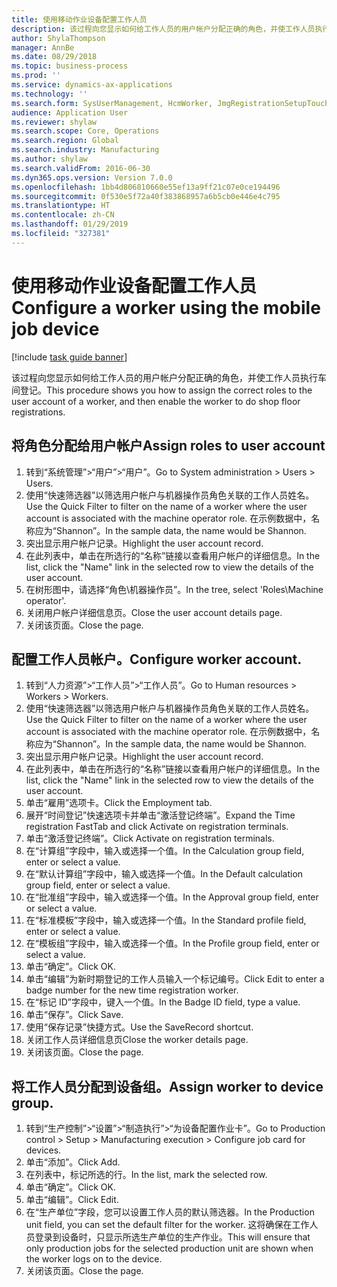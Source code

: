 ```yaml
---
title: 使用移动作业设备配置工作人员
description: 该过程向您显示如何给工作人员的用户帐户分配正确的角色，并使工作人员执行车间登记。
author: ShylaThompson
manager: AnnBe
ms.date: 08/29/2018
ms.topic: business-process
ms.prod: ''
ms.service: dynamics-ax-applications
ms.technology: ''
ms.search.form: SysUserManagement, HcmWorker, JmgRegistrationSetupTouch, JmgRegistrationSetupAssignUsers
audience: Application User
ms.reviewer: shylaw
ms.search.scope: Core, Operations
ms.search.region: Global
ms.search.industry: Manufacturing
ms.author: shylaw
ms.search.validFrom: 2016-06-30
ms.dyn365.ops.version: Version 7.0.0
ms.openlocfilehash: 1bb4d806810660e55ef13a9ff21c07e0ce194496
ms.sourcegitcommit: 0f530e5f72a40f383868957a6b5cb0e446e4c795
ms.translationtype: HT
ms.contentlocale: zh-CN
ms.lasthandoff: 01/29/2019
ms.locfileid: "327381"
---
```

# <a name="configure-a-worker-using-the-mobile-job-device"></a><span data-ttu-id="2ddfb-103">使用移动作业设备配置工作人员</span><span class="sxs-lookup"><span data-stu-id="2ddfb-103">Configure a worker using the mobile job device</span></span>

[!include [task guide banner](../../includes/task-guide-banner.md)]

<span data-ttu-id="2ddfb-104">该过程向您显示如何给工作人员的用户帐户分配正确的角色，并使工作人员执行车间登记。</span><span class="sxs-lookup"><span data-stu-id="2ddfb-104">This procedure shows you how to assign the correct roles to the user account of a worker, and then enable the worker to do shop floor registrations.</span></span>


## <a name="assign-roles-to-user-account"></a><span data-ttu-id="2ddfb-105">将角色分配给用户帐户</span><span class="sxs-lookup"><span data-stu-id="2ddfb-105">Assign roles to user account</span></span>
1. <span data-ttu-id="2ddfb-106">转到“系统管理”>“用户”>“用户”。</span><span class="sxs-lookup"><span data-stu-id="2ddfb-106">Go to System administration > Users > Users.</span></span>
2. <span data-ttu-id="2ddfb-107">使用“快速筛选器”以筛选用户帐户与机器操作员角色关联的工作人员姓名。</span><span class="sxs-lookup"><span data-stu-id="2ddfb-107">Use the Quick Filter to filter on the name of a worker where the user account is associated with the machine operator role.</span></span> <span data-ttu-id="2ddfb-108">在示例数据中，名称应为“Shannon”。</span><span class="sxs-lookup"><span data-stu-id="2ddfb-108">In the sample data, the name would be Shannon.</span></span>
3. <span data-ttu-id="2ddfb-109">突出显示用户帐户记录。</span><span class="sxs-lookup"><span data-stu-id="2ddfb-109">Highlight the user account record.</span></span>
4. <span data-ttu-id="2ddfb-110">在此列表中，单击在所选行的“名称”链接以查看用户帐户的详细信息。</span><span class="sxs-lookup"><span data-stu-id="2ddfb-110">In the list, click the "Name" link in the selected row to view the details of the user account.</span></span>
5. <span data-ttu-id="2ddfb-111">在树形图中，请选择“角色\机器操作员”。</span><span class="sxs-lookup"><span data-stu-id="2ddfb-111">In the tree, select 'Roles\Machine operator'.</span></span>
6. <span data-ttu-id="2ddfb-112">关闭用户帐户详细信息页。</span><span class="sxs-lookup"><span data-stu-id="2ddfb-112">Close the user account details page.</span></span>
7. <span data-ttu-id="2ddfb-113">关闭该页面。</span><span class="sxs-lookup"><span data-stu-id="2ddfb-113">Close the page.</span></span>

## <a name="configure-worker-account"></a><span data-ttu-id="2ddfb-114">配置工作人员帐户。</span><span class="sxs-lookup"><span data-stu-id="2ddfb-114">Configure worker account.</span></span>
1. <span data-ttu-id="2ddfb-115">转到“人力资源”>“工作人员”>“工作人员”。</span><span class="sxs-lookup"><span data-stu-id="2ddfb-115">Go to Human resources > Workers > Workers.</span></span>
2. <span data-ttu-id="2ddfb-116">使用“快速筛选器”以筛选用户帐户与机器操作员角色关联的工作人员姓名。</span><span class="sxs-lookup"><span data-stu-id="2ddfb-116">Use the Quick Filter to filter on the name of a worker where the user account is associated with the machine operator role.</span></span> <span data-ttu-id="2ddfb-117">在示例数据中，名称应为“Shannon”。</span><span class="sxs-lookup"><span data-stu-id="2ddfb-117">In the sample data, the name would be Shannon.</span></span>
3. <span data-ttu-id="2ddfb-118">突出显示用户帐户记录。</span><span class="sxs-lookup"><span data-stu-id="2ddfb-118">Highlight the user account record.</span></span>
4. <span data-ttu-id="2ddfb-119">在此列表中，单击在所选行的“名称”链接以查看用户帐户的详细信息。</span><span class="sxs-lookup"><span data-stu-id="2ddfb-119">In the list, click the "Name" link in the selected row to view the details of the user account.</span></span>
5. <span data-ttu-id="2ddfb-120">单击“雇用”选项卡。</span><span class="sxs-lookup"><span data-stu-id="2ddfb-120">Click the Employment tab.</span></span>
6. <span data-ttu-id="2ddfb-121">展开“时间登记”快速选项卡并单击“激活登记终端”。</span><span class="sxs-lookup"><span data-stu-id="2ddfb-121">Expand the Time registration FastTab and click Activate on registration terminals.</span></span>
7. <span data-ttu-id="2ddfb-122">单击“激活登记终端”。</span><span class="sxs-lookup"><span data-stu-id="2ddfb-122">Click Activate on registration terminals.</span></span>
8. <span data-ttu-id="2ddfb-123">在“计算组”字段中，输入或选择一个值。</span><span class="sxs-lookup"><span data-stu-id="2ddfb-123">In the Calculation group field, enter or select a value.</span></span>
9. <span data-ttu-id="2ddfb-124">在“默认计算组”字段中，输入或选择一个值。</span><span class="sxs-lookup"><span data-stu-id="2ddfb-124">In the Default calculation group field, enter or select a value.</span></span>
10. <span data-ttu-id="2ddfb-125">在“批准组”字段中，输入或选择一个值。</span><span class="sxs-lookup"><span data-stu-id="2ddfb-125">In the Approval group field, enter or select a value.</span></span>
11. <span data-ttu-id="2ddfb-126">在“标准模板”字段中，输入或选择一个值。</span><span class="sxs-lookup"><span data-stu-id="2ddfb-126">In the Standard profile field, enter or select a value.</span></span>
12. <span data-ttu-id="2ddfb-127">在“模板组”字段中，输入或选择一个值。</span><span class="sxs-lookup"><span data-stu-id="2ddfb-127">In the Profile group field, enter or select a value.</span></span>
13. <span data-ttu-id="2ddfb-128">单击“确定”。</span><span class="sxs-lookup"><span data-stu-id="2ddfb-128">Click OK.</span></span>
14. <span data-ttu-id="2ddfb-129">单击“编辑”为新时期登记的工作人员输入一个标记编号。</span><span class="sxs-lookup"><span data-stu-id="2ddfb-129">Click Edit to enter a badge number for the new time registration worker.</span></span>
15. <span data-ttu-id="2ddfb-130">在“标记 ID”字段中，键入一个值。</span><span class="sxs-lookup"><span data-stu-id="2ddfb-130">In the Badge ID field, type a value.</span></span>
16. <span data-ttu-id="2ddfb-131">单击“保存”。</span><span class="sxs-lookup"><span data-stu-id="2ddfb-131">Click Save.</span></span>
17. <span data-ttu-id="2ddfb-132">使用“保存记录”快捷方式。</span><span class="sxs-lookup"><span data-stu-id="2ddfb-132">Use the SaveRecord shortcut.</span></span>
18. <span data-ttu-id="2ddfb-133">关闭工作人员详细信息页</span><span class="sxs-lookup"><span data-stu-id="2ddfb-133">Close the worker details page.</span></span>
19. <span data-ttu-id="2ddfb-134">关闭该页面。</span><span class="sxs-lookup"><span data-stu-id="2ddfb-134">Close the page.</span></span>

## <a name="assign-worker-to-device-group"></a><span data-ttu-id="2ddfb-135">将工作人员分配到设备组。</span><span class="sxs-lookup"><span data-stu-id="2ddfb-135">Assign worker to device group.</span></span>
1. <span data-ttu-id="2ddfb-136">转到“生产控制”>“设置”>“制造执行”>“为设备配置作业卡”。</span><span class="sxs-lookup"><span data-stu-id="2ddfb-136">Go to Production control > Setup > Manufacturing execution > Configure job card for devices.</span></span>
2. <span data-ttu-id="2ddfb-137">单击“添加”。</span><span class="sxs-lookup"><span data-stu-id="2ddfb-137">Click Add.</span></span>
3. <span data-ttu-id="2ddfb-138">在列表中，标记所选的行。</span><span class="sxs-lookup"><span data-stu-id="2ddfb-138">In the list, mark the selected row.</span></span>
4. <span data-ttu-id="2ddfb-139">单击“确定”。</span><span class="sxs-lookup"><span data-stu-id="2ddfb-139">Click OK.</span></span>
5. <span data-ttu-id="2ddfb-140">单击“编辑”。</span><span class="sxs-lookup"><span data-stu-id="2ddfb-140">Click Edit.</span></span>
6. <span data-ttu-id="2ddfb-141">在“生产单位”字段，您可以设置工作人员的默认筛选器。</span><span class="sxs-lookup"><span data-stu-id="2ddfb-141">In the Production unit field, you can set the default filter for the worker.</span></span> <span data-ttu-id="2ddfb-142">这将确保在工作人员登录到设备时，只显示所选生产单位的生产作业。</span><span class="sxs-lookup"><span data-stu-id="2ddfb-142">This will ensure that only production jobs for the selected production unit are shown when the worker logs on to the device.</span></span>
7. <span data-ttu-id="2ddfb-143">关闭该页面。</span><span class="sxs-lookup"><span data-stu-id="2ddfb-143">Close the page.</span></span>

